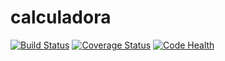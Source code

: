 # calculadora
[![Build Status](https://travis-ci.org/n3m3z3s/calculadora.svg?branch=master)](https://travis-ci.org/n3m3z3s/calculadora)
[![Coverage Status](https://coveralls.io/repos/github/n3m3z3s/calculadora/badge.svg?branch=master)](https://coveralls.io/github/n3m3z3s/calculadora?branch=master)
[![Code Health](https://landscape.io/github/n3m3z3s/calculadora/master/landscape.svg?style=flat)](https://landscape.io/github/n3m3z3s/calculadora/master)
